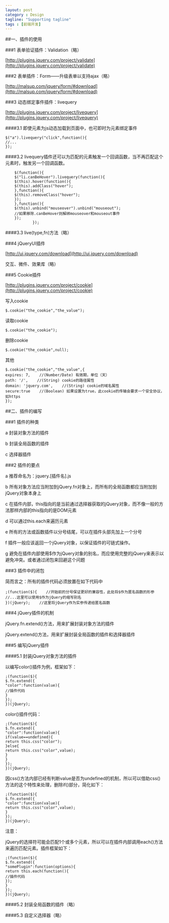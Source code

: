 ```yaml
---
layout: post
category : Design
tagline: "Supporting tagline"
tags : [前端开发]
---
```


##一、插件的使用

###1 表单验证插件：Validation（略）

[http://plugins.jquery.com/project/validate](http://plugins.jquery.com/project/validate)

###2 表单插件：Form——升级表单以支持ajax（略）

[http://malsup.com/jquery/form/#download](http://malsup.com/jquery/form/#download)

###3 动态绑定事件插件：livequery

[http://plugins.jquery.com/project/livequery](http://plugins.jquery.com/project/livequery)

####3.1 即使元素为js动态加载到页面中，也可即时为元素绑定事件

	$("a").livequery("click",function(){
	//...
	});

####3.2 livequery插件还可以为匹配的元素触发一个回调函数，当不再匹配这个元素时，触发另一个回调函数。

		$(function(){
		$("li.canBeHover").livequery(function(){
		$(this).hover(function(){
		$(this).addClass("hover");
		},function(){
		$(this).removeClass("hover");
		});
		},function(){
		$(this).unbind("mouseover").unbind("mouseout");
		//如果移除.canBeHover则解绑mouseover和mouseout事件
		});
				});

####3.3 live(type,fn)方法（略）

###4 jQueryUI插件

[http://ui.jquery.com/download](http://ui.jquery.com/download)

交互、微件、效果库（略）

###5 Cookie插件

[http://plugins.jquery.com/project/cookie](http://plugins.jquery.com/project/cookie)

写入cookie

	$.cookie("the_cookie","the_value");

读取cookie

	$.cookie("the_cookie");

删除cookie

	$.cookie("the_cookie",null);

其他

	$.cookie("the_cookie","the_value",{
	expires: 7,    //(Number/Date) 有效期，单位（天）
	path: '/',    //(String) cookie的路径属性
	domain: 'jquery.com',    //(String) cookie的域名属性
	secure:true    //(Boolean) 如果设置为true，此cookie的传输会要求一个安全协议，如https
	});

##二、插件的编写

###1 插件的种类

a 封装对象方法的插件

b 封装全局函数的插件

c 选择器插件

###2 插件的要点

a 推荐命名为：jquery.[插件名].js

b 所有对象方法应当附加到jQuery.fn对象上，而所有的全局函数都应当附加到jQuery对象本身上

c 在插件内部，this指向的是当前通过选择器获取的jQuery对象，而不像一般的方法那样内部的this指向的是DOM元素

d 可以通过this.each来遍历元素

e 所有的方法或函数插件以分号结尾，可以在插件头部先加上一个分号

f 插件一般应该返回一个jQuery对象，以保证插件的可链式操作。

g 避免在插件内部使用$作为jQuery对象的别名，而应使用完整的jQuery来表示以避免冲突。或者通过闭包来回避这个问题

###3 插件中的闭包

简而言之：所有的插件代码必须放置在如下代码中

	;(function($){    //开始前的分号保证更好的兼容性，此处将$作为匿名函数的形参
	//...这里可以使用$作为jQuery的缩写别名
	})(jQuery);    //这里将jQuery作为实参传递给匿名函数

###4 jQuery插件的机制

jQuery.fn.extend()方法，用来扩展封装对象方法的插件

jQuery.extend()方法，用来扩展封装全局函数的插件和选择器插件

###5 编写jQuery插件

####5.1 封装jQuery对象方法的插件

以编写color()插件为例，框架如下：

	;(function($){
	$.fn.extend({
	"color":function(value){
	//插件代码
	}
	});
	})(jQuery);

color()插件代码：

	;(function($){
	$.fn.extend({
	"color":function(value){
	if(value==undefined){
	return this.css("color");
	}else{
	return this.css("color",value);
	}
	}
	});
	})(jQuery);

因css()方法内部已经有判断value是否为undefined的机制，所以可以借助css()方法的这个特性来处理，删除if()部分，简化如下：

	;(function($){
	$.fn.extend({
	"color":function(value){
	return this.css("color",value);
	}
	});
	})(jQuery); 

注意：

jQuery的选择符可能会匹配1个或多个元素，所以可以在插件内部调用each()方法来遍历匹配元素。插件框架如下：

	;(function($){
	$.fn.extend({
	"somePlugin":function(options){
	return this.each(function(){
	//插件代码
	});
	}
	});
	})(jQuery); 

####5.2 封装全局函数的插件（略）

####5.3 自定义选择器（略）